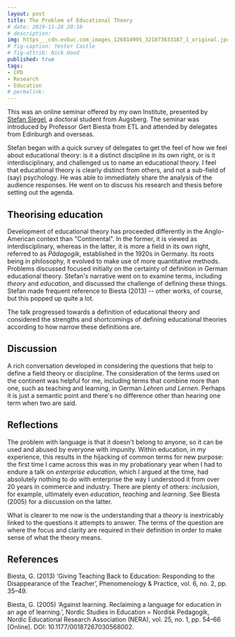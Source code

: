 ```yaml
---
layout: post
title: The Problem of Educational Theory
# date: 2019-11-26 20:10
# description: 
img: https___cdn.evbuc.com_images_126814995_321073633187_1_original.jpeg
# fig-caption: Yester Castle
# fig-attrib: Nick Hood
published: true
tags:
- CPD
- Research
- Education
# permalink:
---
```

This was an online seminar offered by my own Institute, presented by [Stefan Siegel](https://stefansiegel.de/), a doctoral student from Augsberg. The seminar was introduced by Professor Gert Biesta from ETL and attended by delegates from Edinburgh and overseas.

Stefan began with a quick survey of delegates to get the feel of how we feel about educational theory: is it a distinct discipline in its own right, or is it interdisciplinary, and challenged us to name an educational theory. I feel that educational theory is clearly distinct from others, and not a sub-field of (say) psychology. He was able to immediately share the analysis of the audience responses. He went on to discuss his research and thesis before setting out the agenda.

## Theorising education
Development of educational theory has proceeded differently in the Anglo-American context than "Continental". In the former, it is viewed as interdisciplinary, whereas in the latter, it is more a field in its own right, referred to as *Pädagogik*, established in the 1920s in Germany. Its roots being in philosophy, it evolved to make use of more quantitative methods. Problems discussed focused initially on the certainty of definition in German educational theory. Stefan's narrative went on to examine terms, including *theory* and *education*, and discussed the challenge of defining these things. Stefan made frequent reference to Biesta (2013) -- other works, of course, but this popped up quite a lot.

The talk progressed towards a definition of educational theory and considered the strengths and shortcomings of defining educational theories according to how narrow these definitions are.

## Discussion

A rich conversation developed in considering the questions that help to define a field theory or discipline. The consideration of the terms used on the continent was helpful for me, including terms that combine more than one, such as teaching and learning, in German *Lehren und Lernen*. Perhaps it is just a semantic point and there's no difference other than hearing one term when two are said.

## Reflections

The problem with language is that it doesn't belong to anyone, so it can be used and abused by everyone with impunity. Within education, in my experience, this results in the hijacking of common terms for new purpose: the first time I came across this was in my probationary year when I had to endure a talk on *enterprise education*, which I argued at the time, had absolutely nothing to do with enterprise the way I understood it from over 20 years in commerce and industry. There are plenty of others: *inclusion*, for example, ultimately even *education*, *teaching* and *learning*. See Biesta (2005) for a discussion on the latter.

What is clearer to me now is the understanding that a *theory* is inextricably linked to the questions it attempts to answer. The terms of the question are where the focus and clarity are required in their definition in order to make sense of what the theory means.

## References

Biesta, G. (2013) ‘Giving Teaching Back to Education: Responding to the Disappearance of the Teacher’, Phenomenology & Practice, vol. 6, no. 2, pp. 35–49.

Biesta, G. (2005) ‘Against learning. Reclaiming a language for education in an age of learning.’, Nordic Studies in Education = Nordisk Pedagogik, Nordic Educational Research Association (NERA), vol. 25, no. 1, pp. 54–66 [Online]. DOI: 10.1177/00187267030568002.